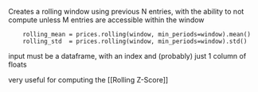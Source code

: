 Creates a rolling window using previous N entries, with the ability to not compute unless M entries are accessible within the window 

```
    rolling_mean = prices.rolling(window, min_periods=window).mean()
    rolling_std  = prices.rolling(window, min_periods=window).std()
```

input must be a dataframe, with an index and (probably) just 1 column of floats

very useful for computing the [[Rolling Z-Score]]

